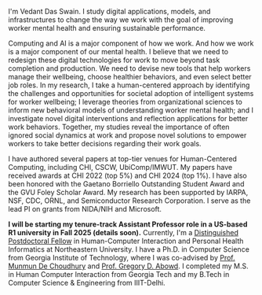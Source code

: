 I'm Vedant Das Swain. I study digital applications, models, and infrastructures to change the way we work with the goal of improving worker mental health and ensuring sustainable performance.

Computing and AI is a major component of how we work. And how we work is a major component of our mental health. I believe that we need to redesign these digital technologies for work to move beyond task completion and production. We need to devise new tools that help workers manage their wellbeing, choose healthier behaviors, and even select better job roles. In my research, I take a human-centered approach by identifying the challenges and opportunities for societal adoption of intelligent systems for worker wellbeing; I leverage theories from organizational sciences to inform new behavioral models of understanding worker mental health; and I investigate novel digital interventions and reflection applications for better work behaviors. Together, my studies reveal the importance of often ignored social dynamics at work and propose novel solutions to empower workers to take better decisions regarding their work goals. 

I have authored several papers at top-tier venues for Human-Centered Computing, including CHI, CSCW, UbiComp/IMWUT. My papers have received awards at CHI 2022 (top 5%) and CHI 2024 (top 1%). I have also been honored with the Gaetano Borriello Outstanding Student Award and the GVU Foley Scholar Award. My research has been supported by IARPA, NSF, CDC, ORNL, and Semiconductor Research Corporation. I serve as the lead PI on grants from NIDA/NIH and Microsoft.   

**I will be starting my tenure-track Assistant Professor role in a US-based R1 university in Fall 2025 (details soon).**
Currently, I'm a [Distinguished Postdoctoral Fellow](https://www.khoury.northeastern.edu/research/postdoctoral-fellowship/) in Human-Computer Interaction and Personal Health Informatics at Northeastern University. I have a Ph.D. in Computer Science from Georgia Institute of Technology, where I was co-advised by [Prof. Munmun De Choudhury](http://www.munmund.net/) and [Prof. Gregory D. Abowd](https://coe.northeastern.edu/people/abowd-gregory/). 
I completed my M.S. in Human Computer Interaction from Georgia Tech and my B.Tech in Computer Science & Engineering from IIIT-Delhi. 